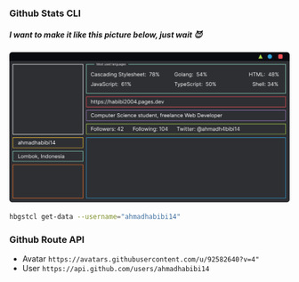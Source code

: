 ### Github Stats CLI

##### I want to make it like this picture below, just wait 😈

![Preview](/assets/img/preview.png)

```sh
hbgstcl get-data --username="ahmadhabibi14"
```

### Github Route API
- Avatar `https://avatars.githubusercontent.com/u/92582640?v=4"`
- User `https://api.github.com/users/ahmadhabibi14`